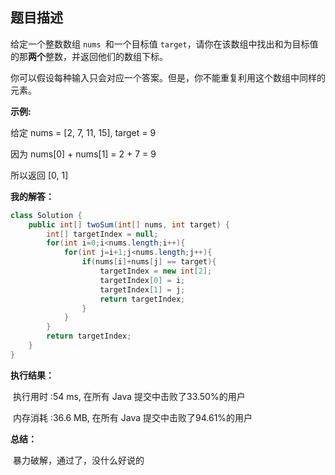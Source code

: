 ## 题目描述

给定一个整数数组 `nums `和一个目标值 `target`，请你在该数组中找出和为目标值的那**两个**整数，并返回他们的数组下标。

你可以假设每种输入只会对应一个答案。但是，你不能重复利用这个数组中同样的元素。



**示例:**

给定 nums = [2, 7, 11, 15], target = 9

因为 nums[0] + nums[1] = 2 + 7 = 9

所以返回 [0, 1]



**我的解答：**

```java
class Solution {
    public int[] twoSum(int[] nums, int target) {
        int[] targetIndex = null;
        for(int i=0;i<nums.length;i++){
            for(int j=i+1;j<nums.length;j++){
                if(nums[i]+nums[j] == target){
                    targetIndex = new int[2];
                    targetIndex[0] = i;
                    targetIndex[1] = j;
                    return targetIndex;
                }
            }
        }
        return targetIndex;
    }
}
```

**执行结果：**

​	执行用时 :54 ms, 在所有 Java 提交中击败了33.50%的用户

​	内存消耗 :36.6 MB, 在所有 Java 提交中击败了94.61%的用户



**总结：**

​	暴力破解，通过了，没什么好说的



